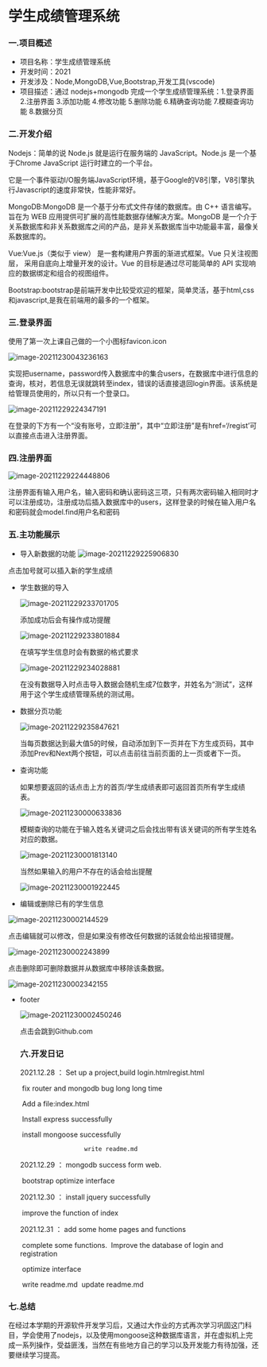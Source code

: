# 学生成绩管理系统

### 一.项目概述

- 项目名称：学生成绩管理系统
- 开发时间：2021
- 开发涉及：Node,MongoDB,Vue,Bootstrap,开发工具(vscode)
- 项目描述：通过 nodejs+mongodb 完成一个学生成绩管理系统：1.登录界面 2.注册界面 3.添加功能 4.修改功能 5.删除功能 6.精确查询功能 7.模糊查询功能 8.数据分页

### 二.开发介绍

Nodejs：简单的说 Node.js 就是运行在服务端的 JavaScript。Node.js 是一个基于Chrome JavaScript 运行时建立的一个平台。

它是一个事件驱动I/O服务端JavaScript环境，基于Google的V8引擎，V8引擎执行Javascript的速度非常快，性能非常好。

MongoDB:MongoDB 是一个基于分布式文件存储的数据库。由 C++ 语言编写。旨在为 WEB 应用提供可扩展的高性能数据存储解决方案。MongoDB 是一个介于关系数据库和非关系数据库之间的产品，是非关系数据库当中功能最丰富，最像关系数据库的。

Vue:Vue.js（类似于 view） 是一套构建用户界面的渐进式框架。Vue 只关注视图层， 采用自底向上增量开发的设计。Vue 的目标是通过尽可能简单的 API 实现响应的数据绑定和组合的视图组件。

Bootstrap:bootstrap是前端开发中比较受欢迎的框架，简单灵活，基于html,css和javascript,是我在前端用的最多的一个框架。

### 三.登录界面

使用了第一次上课自己做的一个小图标favicon.icon

![image-20211230043236163](image-20211230043236163.png)

实现把username，password传入数据库中的集合users，在数据库中进行信息的查询，核对，若信息无误就跳转至index，错误的话直接退回login界面。该系统是给管理员使用的，所以只有一个登录口。

![image-20211229224347191](image-20211229224347191.png)

在登录的下方有一个“没有账号，立即注册”，其中“立即注册”是有href=‘/regist’可以直接点击进入注册界面。

### 四.注册界面

![image-20211229224448806](image-20211229224448806.png)

注册界面有输入用户名，输入密码和确认密码这三项，只有两次密码输入相同时才可以注册成功，注册成功后插入数据库中的users，这样登录的时候在输入用户名和密码就会model.find用户名和密码

### 五.主功能展示

- 导入新数据的功能
  ![image-20211229225906830](image-20211229225906830.png)

点击加号就可以插入新的学生成绩

- 学生数据的导入

  ![image-20211229233701705](image-20211229233701705.png)

  添加成功后会有操作成功提醒

  ![image-20211229233801884](image-20211229233801884.png)

  在填写学生信息时会有数据的格式要求

  ![image-20211229234028881](image-20211229234028881.png)

  在没有数据导入时点击导入数据会随机生成7位数字，并姓名为“测试”，这样用于这个学生成绩管理系统的测试用。

- 数据分页功能

  ![image-20211229235847621](image-20211229235847621.png)

  当每页数据达到最大值5的时候，自动添加到下一页并在下方生成页码，其中添加Prev和Next两个按钮，可以点击前往当前页面的上一页或者下一页。

- 查询功能

  如果想要返回的话点击上方的首页/学生成绩表即可返回首页所有学生成绩表。

  ![image-20211230000633836](image-20211230000633836.png)

  模糊查询的功能在于输入姓名关键词之后会找出带有该关键词的所有学生姓名对应的数据。

  ![image-20211230001813140](image-20211230001813140.png)

  当然如果输入的用户不存在的话会给出提醒

  ![image-20211230001922445](image-20211230001922445.png)

- 编辑或删除已有的学生信息

![image-20211230002144529](image-20211230002144529.png)

点击编辑就可以修改，但是如果没有修改任何数据的话就会给出报错提醒。

![image-20211230002243899](image-20211230002243899.png)

点击删除即可删除数据并从数据库中移除该条数据。

![image-20211230002342155](image-20211230002342155.png)

- footer

  ![image-20211230002450246](image-20211230002450246.png)

  点击会跳到Github.com
  
  ### 六.开发日记
  
  2021.12.28 ： Set up a project,build login.htmlregist.html
  
  ​						fix router and mongodb bug long long time
  
  ​						 Add a file:index.html
  
  ​						Install express successfully
  
  ​						install mongoose successfully
  
   						write readme.md
  
  2021.12.29 ： mongodb success form web.
  
  ​				     	bootstrap optimize interface
  
  2021.12.30 ： install  jquery successfully
  
  ​						 improve the function of index
  
  2021.12.31 ： add some home pages and functions
  
  ​						 complete some functions.
  ​						 Improve the database of login and registration
  
  ​						optimize interface
  
  ​						 write readme.md
  ​						 update readme.md

### 七.总结

  在经过本学期的开源软件开发学习后，又通过大作业的方式再次学习巩固这门科目，学会使用了nodejs，以及使用mongoose这种数据库语言，并在虚拟机上完成一系列操作，受益匪浅，当然在有些地方自己的学习以及开发能力有待加强，还要继续学习提高。
